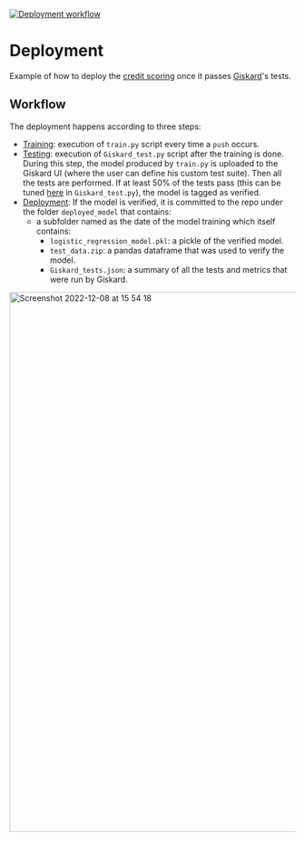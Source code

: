 [![Deployment workflow](https://github.com/Giskard-AI/giskard-examples/actions/workflows/deployment.yml/badge.svg?branch=deployment)](https://github.com/Giskard-AI/giskard-examples/actions/workflows/deployment.yml)

# Deployment
Example of how to deploy the [credit scoring](https://github.com/Giskard-AI/giskard-examples/blob/main/Credit%20scoring%20classification%20model.ipynb) once it passes [Giskard](https://www.giskard.ai/)'s tests.

## Workflow
The deployment happens according to three steps:
- [Training](https://github.com/rabah-khalek/deployment/blob/0f2902bf653adb04551f7be11a700e0e0e95f327/.github/workflows/deployment.yml#L5-L48): execution of `train.py` script every time a `push` occurs.
- [Testing](https://github.com/rabah-khalek/deployment/blob/0f2902bf653adb04551f7be11a700e0e0e95f327/.github/workflows/deployment.yml#L50-L101): execution of `Giskard_test.py` script after the training is done. During this step, the model produced by `train.py` is uploaded to the Giskard UI (where the user can define his custom test suite). Then all the tests are performed. If at least 50% of the tests pass (this can be tuned [here](https://github.com/rabah-khalek/deployment/blob/0f2902bf653adb04551f7be11a700e0e0e95f327/Giskard_test.py#L85) in `Giskard_test.py`), the model is tagged as verified.
- [Deployment](https://github.com/rabah-khalek/deployment/blob/0f2902bf653adb04551f7be11a700e0e0e95f327/.github/workflows/deployment.yml#L103-L142): If the model is verified, it is committed to the repo under the folder `deployed_model` that contains:
  - a subfolder named as the date of the model training which itself contains: 
    - `logistic_regression_model.pkl`: a pickle of the verified model.
    - `test_data.zip`: a pandas dataframe that was used to verify the model.
    - `Giskard_tests.json`: a summary of all the tests and metrics that were run by Giskard.
    
<img width="950" alt="Screenshot 2022-12-08 at 15 54 18" src="https://user-images.githubusercontent.com/32709181/206478480-d3831099-ca5b-4a95-9282-598f6a433639.png">

